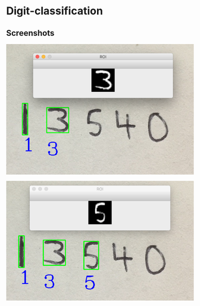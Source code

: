 # Digit-classification

## Screenshots

![ss](https://raw.githubusercontent.com/chuiizeet/digit-classification/master/screenshots/1.png)

![ss](https://raw.githubusercontent.com/chuiizeet/digit-classification/master/screenshots/2.png)

 
